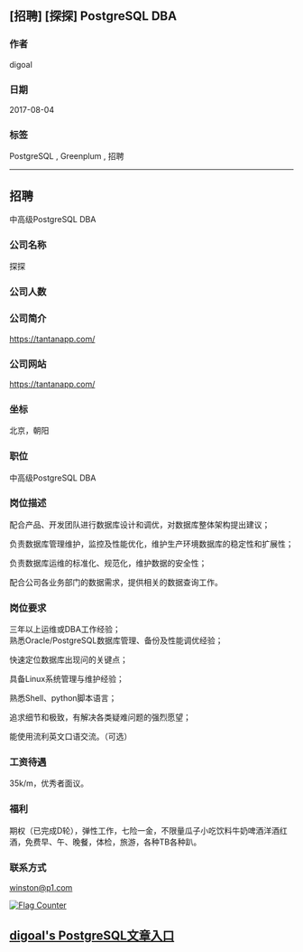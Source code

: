## [招聘] [探探] PostgreSQL DBA
     
### 作者     
digoal    
    
### 日期    
2017-08-04    
    
### 标签    
PostgreSQL , Greenplum , 招聘  
    
----    
    
## 招聘    
中高级PostgreSQL DBA  
     
### 公司名称  
探探  
  
### 公司人数  
  
### 公司简介  
https://tantanapp.com/  
  
### 公司网站  
https://tantanapp.com/  
  
### 坐标    
北京，朝阳  
    
### 职位    
中高级PostgreSQL DBA  
    
### 岗位描述    
配合产品、开发团队进行数据库设计和调优，对数据库整体架构提出建议；  
  
负责数据库管理维护，监控及性能优化，维护生产环境数据库的稳定性和扩展性；  
  
负责数据库运维的标准化、规范化，维护数据的安全性；  
  
配合公司各业务部门的数据需求，提供相关的数据查询工作。  
    
### 岗位要求    
三年以上运维或DBA工作经验；   
熟悉Oracle/PostgreSQL数据库管理、备份及性能调优经验；  
  
快速定位数据库出现问的关键点；  
  
具备Linux系统管理与维护经验；  
  
熟悉Shell、python脚本语言；  
  
追求细节和极致，有解决各类疑难问题的强烈愿望；  
  
能使用流利英文口语交流。（可选）  
    
### 工资待遇    
35k/m，优秀者面议。  
    
### 福利    
期权（已完成D轮），弹性工作，七险一金，不限量瓜子小吃饮料牛奶啤酒洋酒红酒，免费早、午、晚餐，体检，旅游，各种TB各种趴。  
    
### 联系方式    
winston@p1.com  
  
<a rel="nofollow" href="http://info.flagcounter.com/h9V1"  ><img src="http://s03.flagcounter.com/count/h9V1/bg_FFFFFF/txt_000000/border_CCCCCC/columns_2/maxflags_12/viewers_0/labels_0/pageviews_0/flags_0/"  alt="Flag Counter"  border="0"  ></a>  
  
  
  
  
## [digoal's PostgreSQL文章入口](https://github.com/digoal/blog/blob/master/README.md "22709685feb7cab07d30f30387f0a9ae")
  
